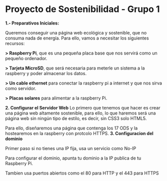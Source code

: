 # Proyecto de Sostenibilidad - Grupo 1

**1.- Preparativos Iniciales:**

Queremos conseguir una página web ecológica y sostenible, que no consuma nada de energía. 
Para ello, vamos a necesitar los siguientes recursos:

**> Raspberry Pi**, que es una pequeña placa base que nos servirá como un pequeño ordenador.

**> Tarjeta MicroSD**, que será necesaria para meterle un sistema a la raspberry y poder almacenar los datos.

**> Un cable ethernet** para conectar la raspberry pi a internet y que nos sirva como servidor.

**> Placas solares** para alimentar a la raspberry Pi.

**2. Configurar el Servidor Web**
Lo primero que tenemos que hacer es crear una página web altamente sostenible, para ello, lo que haremos será una página web sin ningún tipo de estilo, es decir, sin CSS3 solo HTML5.

Para ello, diseñaremos una página que contenga los 17 ODS y la hostearemos en la raspberry con protcolo HTTPS.
**3. Configuracion del dominio**

Primer paso si no tienes una IP fija, usa un servicio como No-IP

Para configurar el dominio, apunta tu dominio a la IP publica de tu Raspberry Pi.

Tambien usa puertos abiertos como el 80 para HTTP y el 443 para HTTPS

